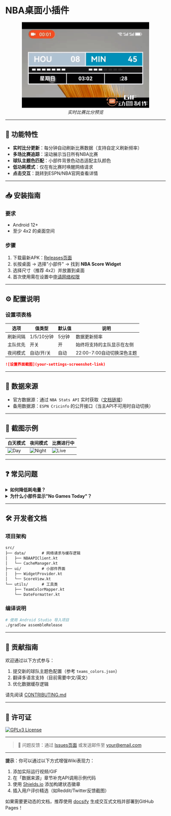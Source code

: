 # NBA桌面小插件

<p align="center">
  <img src="./images/1740881016200.gif" alt="实时比赛比分预览" width="400"/>
  <br>
  <em>实时比赛比分预览</em>
</p>


---

## 🏀 功能特性
- **实时比分更新**：每分钟自动刷新比赛数据（支持自定义刷新频率）
- **多场比赛追踪**：滚动展示当日所有NBA比赛
- **球队主题色匹配**：小部件背景色动态适配主队颜色
- **低功耗模式**：仅在有比赛时唤醒网络请求
- **点击交互**：跳转到ESPN/NBA官网查看详情

---

## 📥 安装指南

### 要求
- Android 12+
- 至少 4x2 的桌面空间

### 步骤
1. 下载最新APK：[Releases页面](your-release-link)
2. 长按桌面 → 选择"小部件" → 找到 **NBA Score Widget**
3. 选择尺寸（推荐 4x2）并放置到桌面
4. 首次使用需在设置中[申请网络权限](#权限说明)

---

## ⚙️ 配置说明

### 设置项表格
| 选项 | 值类型 | 默认值 | 说明 |
|------|--------|--------|------|
| 刷新间隔 | 1/5/10分钟 | 5分钟 | 数据更新频率 |
| 主队优先 | 开关 | 开 | 始终将支持的主队显示在左侧 |
| 夜间模式 | 自动/开/关 | 自动 | 22:00-7:00自动切换深色主题 |

```markdown
![设置界面截图](your-settings-screenshot-link)
```

---

## 🔌 数据来源
- 官方数据源：通过 `NBA Stats API` 实时获取（[文档链接](#)）
- 备用数据源：`ESPN Cricinfo` 的公开接口（当主API不可用时自动切换）

---

## 📸 截图示例

| 白天模式 | 夜间模式 | 比赛进行中 |
|----------|----------|------------|
| ![Day](day.png) | ![Night](night.png) | ![Live](live.gif) |

---

## ❓ 常见问题

<details>
<summary><b>如何降低耗电量？</b></summary>

1. 将刷新间隔设为10分钟
2. 在"省电设置"中启用「仅Wi-Fi更新」
3. 关闭非关注球队的比赛通知
</details>

<details>
<summary><b>为什么小部件显示"No Games Today"？</b></summary>

可能原因：
- 当前无进行中的比赛（美国东部时间）
- API服务临时中断（可尝试手动刷新）
- 未授予网络权限
</details>

---

## 🛠️ 开发者文档

### 项目架构
```plaintext
src/
├── data/       # 网络请求与缓存逻辑
│   ├── NBAAPIClient.kt
│   └── CacheManager.kt
├── ui/         # 小部件界面
│   ├── WidgetProvider.kt
│   └── ScoreView.kt
└── utils/      # 工具类
    ├── TeamColorMapper.kt
    └── DateFormatter.kt
```

### 编译说明
```bash
# 使用 Android Studio 导入项目
./gradlew assembleRelease
```

---

## 🤝 贡献指南
欢迎通过以下方式参与：
1. 提交新的球队主题色配置（参考 `teams_colors.json`）
2. 翻译多语言支持（目前需要中文/英文）
3. 优化数据缓存逻辑

请先阅读 [CONTRIBUTING.md](your-contrib-link)

---

## 📄 许可证
[![GPLv3 License](https://img.shields.io/badge/License-GPL%20v3-yellow.svg)](https://opensource.org/licenses/)

---

> 📧 问题反馈：通过 [Issues页面](your-issues-link) 或发送邮件至 your@email.com

---

**提示**：你可以通过以下方式增强Wiki表现力：
1. 添加实际运行视频/GIF
2. 在「数据来源」章节补充API调用示例代码
3. 使用 [Shields.io](https://shields.io) 添加构建状态徽章
4. 插入用户评价精选（如Reddit/Twitter反馈截图）

如果需要更动态的文档，推荐使用 [docsify](https://docsify.js.org) 生成交互式文档并部署到GitHub Pages！